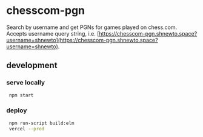 # chesscom-pgn

Search by username and get PGNs for games played on chess.com. Accepts username query string, i.e. [https://chesscom-pgn.shnewto.space?username=shnewto](https://chesscom-pgn.shnewto.space?username=shnewto).


## development 

### serve locally

```bash
 npm start
```

### deploy 

```bash
 npm run-script build:elm
 vercel --prod
```
